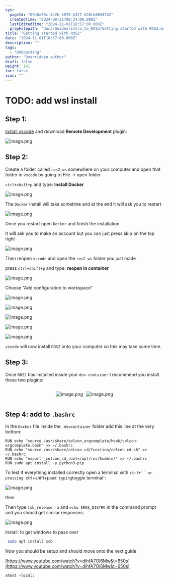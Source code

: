 ```yaml
---
sys:
  pageId: "89e0a78c-4e2b-4070-b327-d28cb0694742"
  createdTime: "2024-08-21T00:24:00.000Z"
  lastEditedTime: "2024-11-01T18:57:00.000Z"
  propFilepath: "docs/Guides/intro_to_ROS2/Getting started with ROS2.md"
title: "Getting started with ROS2"
date: "2024-11-01T18:57:00.000Z"
description: ""
tags:
  - "Onboarding"
author: "Overridden author"
draft: false
weight: 141
toc: false
icon: ""
---
```


# TODO: add wsl install

## Step 1:

[Install vscode](https://code.visualstudio.com/download) and download **Remote Development** plugin:

![image.png](https://prod-files-secure.s3.us-west-2.amazonaws.com/d518164a-d88e-44d1-a4ee-3adb3bd8bce0/efb52993-1881-4a40-b95e-6f020334f022/image.png?X-Amz-Algorithm=AWS4-HMAC-SHA256&X-Amz-Content-Sha256=UNSIGNED-PAYLOAD&X-Amz-Credential=ASIAZI2LB4665L7OUA63%2F20250419%2Fus-west-2%2Fs3%2Faws4_request&X-Amz-Date=20250419T190117Z&X-Amz-Expires=3600&X-Amz-Security-Token=IQoJb3JpZ2luX2VjEAkaCXVzLXdlc3QtMiJGMEQCIHdU0Pz3OhgAEi9LfFEMDak9Z2CqyvF1meKXYf8AE7XEAiAvWTDMnWmv59uz0qES3vimXprA5JWF1whBMKVw49zlBSqIBAiS%2F%2F%2F%2F%2F%2F%2F%2F%2F%2F8BEAAaDDYzNzQyMzE4MzgwNSIMWD7TRJdQCDdzDWnUKtwDDlA8chP4y7J6u3p4JtOHHWhlD4bY%2FmQaB5MF1TGOJSY0Aqay7qm8F21Fvot7HysntZaoTrvNykA%2Bjk5hMYiriyu7ZfIsSohG3IHDfTTFrd6%2BFIXFPZuEULNDMP4ha1GteuezlPhbjCfHeh2BxioMpj2uz270GWK7lYR9oyZlYeaiAmSYl7EJQYMaFIZl%2BmTjtBal6tJKpKvnxXrhj7JY6ONZPJk8TQdraPaSVsqMPoq9rh5XZjzTXsOYVPkpfWonH7wi1VmjIPabedIxtFJFcDlFEZZLxLwRVkR11m%2BOAcFVpF2%2Bz0KszCCPng4o9msmvMZQqo4Eqzvsl8bMJlVX7H5eVfiGl35ndZ1YjDBWNAIdKdbVhTZP1VsxhpoJa4SLDHnsQYKtRWGmW%2FLVi3lBj5GHzSO5dDkG0Euee2YXHM3A0YTE2Zdq6q3Ck7fMJhmtXQNLFO68fdfFJIUfpEWIPvbrkXM0pUYb6wRuqFs%2FY7cizLvvbeGDJ6XGHsPLCDvBUNyLOpWQLOOnfRs1sSom0SXO5tuWp5GEkbY%2B6zFxaWDVajXV6Zv8pgVTLxRoUOpjaAXDKtWINtXbXkQo74XMB1t0C5CROtJJPgVjXFhZ3P%2BKyWDHbp1CS3bpWggwt6CPwAY6pgFrJBWylT0sf1ASKs%2BUAkvvBQnepvLT9o9HSCuJZtmV6ZvDJGXGUBbb9K8%2F9aLx1B9c9XfHBp0xoYUOrREscNS4vFZH0WMzV3hqSeOUdX5LC9kGnyIsmznNRcXI8RlyAz4QWiCdSsooS5JCk99GSqblvw%2F9vy75hd2E2i2eMgPZwLBKhf7%2Fqb7ZEGE5rZH%2BMXwGumVwhusbfVVJDapz3njjvBn4POOQ&X-Amz-Signature=05f02944aa081c9625900044aa4c4cd5a97c7bad335bf2b12e927c1dee201f1c&X-Amz-SignedHeaders=host&x-id=GetObject)

## Step 2:

Create a folder called `ros2_ws` somewhere on your computer and open that folder in `vscode` by going to File → open folder 

`ctrl+shift+p` and type: **Install Docker**

![image.png](https://prod-files-secure.s3.us-west-2.amazonaws.com/d518164a-d88e-44d1-a4ee-3adb3bd8bce0/2269dc0e-1cd5-47ff-bceb-c04ad9b2eab0/image.png?X-Amz-Algorithm=AWS4-HMAC-SHA256&X-Amz-Content-Sha256=UNSIGNED-PAYLOAD&X-Amz-Credential=ASIAZI2LB4665L7OUA63%2F20250419%2Fus-west-2%2Fs3%2Faws4_request&X-Amz-Date=20250419T190117Z&X-Amz-Expires=3600&X-Amz-Security-Token=IQoJb3JpZ2luX2VjEAkaCXVzLXdlc3QtMiJGMEQCIHdU0Pz3OhgAEi9LfFEMDak9Z2CqyvF1meKXYf8AE7XEAiAvWTDMnWmv59uz0qES3vimXprA5JWF1whBMKVw49zlBSqIBAiS%2F%2F%2F%2F%2F%2F%2F%2F%2F%2F8BEAAaDDYzNzQyMzE4MzgwNSIMWD7TRJdQCDdzDWnUKtwDDlA8chP4y7J6u3p4JtOHHWhlD4bY%2FmQaB5MF1TGOJSY0Aqay7qm8F21Fvot7HysntZaoTrvNykA%2Bjk5hMYiriyu7ZfIsSohG3IHDfTTFrd6%2BFIXFPZuEULNDMP4ha1GteuezlPhbjCfHeh2BxioMpj2uz270GWK7lYR9oyZlYeaiAmSYl7EJQYMaFIZl%2BmTjtBal6tJKpKvnxXrhj7JY6ONZPJk8TQdraPaSVsqMPoq9rh5XZjzTXsOYVPkpfWonH7wi1VmjIPabedIxtFJFcDlFEZZLxLwRVkR11m%2BOAcFVpF2%2Bz0KszCCPng4o9msmvMZQqo4Eqzvsl8bMJlVX7H5eVfiGl35ndZ1YjDBWNAIdKdbVhTZP1VsxhpoJa4SLDHnsQYKtRWGmW%2FLVi3lBj5GHzSO5dDkG0Euee2YXHM3A0YTE2Zdq6q3Ck7fMJhmtXQNLFO68fdfFJIUfpEWIPvbrkXM0pUYb6wRuqFs%2FY7cizLvvbeGDJ6XGHsPLCDvBUNyLOpWQLOOnfRs1sSom0SXO5tuWp5GEkbY%2B6zFxaWDVajXV6Zv8pgVTLxRoUOpjaAXDKtWINtXbXkQo74XMB1t0C5CROtJJPgVjXFhZ3P%2BKyWDHbp1CS3bpWggwt6CPwAY6pgFrJBWylT0sf1ASKs%2BUAkvvBQnepvLT9o9HSCuJZtmV6ZvDJGXGUBbb9K8%2F9aLx1B9c9XfHBp0xoYUOrREscNS4vFZH0WMzV3hqSeOUdX5LC9kGnyIsmznNRcXI8RlyAz4QWiCdSsooS5JCk99GSqblvw%2F9vy75hd2E2i2eMgPZwLBKhf7%2Fqb7ZEGE5rZH%2BMXwGumVwhusbfVVJDapz3njjvBn4POOQ&X-Amz-Signature=e1a22f101e74c9ea7bafa6de115e8ecf7bbfe069d1a2112540b24d9b2aa6a796&X-Amz-SignedHeaders=host&x-id=GetObject)

The `Docker` install will take sometime and at the end it will ask you to restart

![image.png](https://prod-files-secure.s3.us-west-2.amazonaws.com/d518164a-d88e-44d1-a4ee-3adb3bd8bce0/ed233f78-be33-4b1f-b89c-9c346c0e961e/image.png?X-Amz-Algorithm=AWS4-HMAC-SHA256&X-Amz-Content-Sha256=UNSIGNED-PAYLOAD&X-Amz-Credential=ASIAZI2LB4665L7OUA63%2F20250419%2Fus-west-2%2Fs3%2Faws4_request&X-Amz-Date=20250419T190117Z&X-Amz-Expires=3600&X-Amz-Security-Token=IQoJb3JpZ2luX2VjEAkaCXVzLXdlc3QtMiJGMEQCIHdU0Pz3OhgAEi9LfFEMDak9Z2CqyvF1meKXYf8AE7XEAiAvWTDMnWmv59uz0qES3vimXprA5JWF1whBMKVw49zlBSqIBAiS%2F%2F%2F%2F%2F%2F%2F%2F%2F%2F8BEAAaDDYzNzQyMzE4MzgwNSIMWD7TRJdQCDdzDWnUKtwDDlA8chP4y7J6u3p4JtOHHWhlD4bY%2FmQaB5MF1TGOJSY0Aqay7qm8F21Fvot7HysntZaoTrvNykA%2Bjk5hMYiriyu7ZfIsSohG3IHDfTTFrd6%2BFIXFPZuEULNDMP4ha1GteuezlPhbjCfHeh2BxioMpj2uz270GWK7lYR9oyZlYeaiAmSYl7EJQYMaFIZl%2BmTjtBal6tJKpKvnxXrhj7JY6ONZPJk8TQdraPaSVsqMPoq9rh5XZjzTXsOYVPkpfWonH7wi1VmjIPabedIxtFJFcDlFEZZLxLwRVkR11m%2BOAcFVpF2%2Bz0KszCCPng4o9msmvMZQqo4Eqzvsl8bMJlVX7H5eVfiGl35ndZ1YjDBWNAIdKdbVhTZP1VsxhpoJa4SLDHnsQYKtRWGmW%2FLVi3lBj5GHzSO5dDkG0Euee2YXHM3A0YTE2Zdq6q3Ck7fMJhmtXQNLFO68fdfFJIUfpEWIPvbrkXM0pUYb6wRuqFs%2FY7cizLvvbeGDJ6XGHsPLCDvBUNyLOpWQLOOnfRs1sSom0SXO5tuWp5GEkbY%2B6zFxaWDVajXV6Zv8pgVTLxRoUOpjaAXDKtWINtXbXkQo74XMB1t0C5CROtJJPgVjXFhZ3P%2BKyWDHbp1CS3bpWggwt6CPwAY6pgFrJBWylT0sf1ASKs%2BUAkvvBQnepvLT9o9HSCuJZtmV6ZvDJGXGUBbb9K8%2F9aLx1B9c9XfHBp0xoYUOrREscNS4vFZH0WMzV3hqSeOUdX5LC9kGnyIsmznNRcXI8RlyAz4QWiCdSsooS5JCk99GSqblvw%2F9vy75hd2E2i2eMgPZwLBKhf7%2Fqb7ZEGE5rZH%2BMXwGumVwhusbfVVJDapz3njjvBn4POOQ&X-Amz-Signature=60b569a0d34b8cdc0792937e1ff68861045dc30a68536d5e12699cf93d8271ae&X-Amz-SignedHeaders=host&x-id=GetObject)

Once you restart open `Docker` and finish the installation

It will ask you to make an account but you can just press skip on the top right

![image.png](https://prod-files-secure.s3.us-west-2.amazonaws.com/d518164a-d88e-44d1-a4ee-3adb3bd8bce0/21010ad9-1659-4fd9-9f59-9932a09b2a3d/image.png?X-Amz-Algorithm=AWS4-HMAC-SHA256&X-Amz-Content-Sha256=UNSIGNED-PAYLOAD&X-Amz-Credential=ASIAZI2LB4665L7OUA63%2F20250419%2Fus-west-2%2Fs3%2Faws4_request&X-Amz-Date=20250419T190117Z&X-Amz-Expires=3600&X-Amz-Security-Token=IQoJb3JpZ2luX2VjEAkaCXVzLXdlc3QtMiJGMEQCIHdU0Pz3OhgAEi9LfFEMDak9Z2CqyvF1meKXYf8AE7XEAiAvWTDMnWmv59uz0qES3vimXprA5JWF1whBMKVw49zlBSqIBAiS%2F%2F%2F%2F%2F%2F%2F%2F%2F%2F8BEAAaDDYzNzQyMzE4MzgwNSIMWD7TRJdQCDdzDWnUKtwDDlA8chP4y7J6u3p4JtOHHWhlD4bY%2FmQaB5MF1TGOJSY0Aqay7qm8F21Fvot7HysntZaoTrvNykA%2Bjk5hMYiriyu7ZfIsSohG3IHDfTTFrd6%2BFIXFPZuEULNDMP4ha1GteuezlPhbjCfHeh2BxioMpj2uz270GWK7lYR9oyZlYeaiAmSYl7EJQYMaFIZl%2BmTjtBal6tJKpKvnxXrhj7JY6ONZPJk8TQdraPaSVsqMPoq9rh5XZjzTXsOYVPkpfWonH7wi1VmjIPabedIxtFJFcDlFEZZLxLwRVkR11m%2BOAcFVpF2%2Bz0KszCCPng4o9msmvMZQqo4Eqzvsl8bMJlVX7H5eVfiGl35ndZ1YjDBWNAIdKdbVhTZP1VsxhpoJa4SLDHnsQYKtRWGmW%2FLVi3lBj5GHzSO5dDkG0Euee2YXHM3A0YTE2Zdq6q3Ck7fMJhmtXQNLFO68fdfFJIUfpEWIPvbrkXM0pUYb6wRuqFs%2FY7cizLvvbeGDJ6XGHsPLCDvBUNyLOpWQLOOnfRs1sSom0SXO5tuWp5GEkbY%2B6zFxaWDVajXV6Zv8pgVTLxRoUOpjaAXDKtWINtXbXkQo74XMB1t0C5CROtJJPgVjXFhZ3P%2BKyWDHbp1CS3bpWggwt6CPwAY6pgFrJBWylT0sf1ASKs%2BUAkvvBQnepvLT9o9HSCuJZtmV6ZvDJGXGUBbb9K8%2F9aLx1B9c9XfHBp0xoYUOrREscNS4vFZH0WMzV3hqSeOUdX5LC9kGnyIsmznNRcXI8RlyAz4QWiCdSsooS5JCk99GSqblvw%2F9vy75hd2E2i2eMgPZwLBKhf7%2Fqb7ZEGE5rZH%2BMXwGumVwhusbfVVJDapz3njjvBn4POOQ&X-Amz-Signature=a3d0a2c35420c9413aa8e4c864edec3beef714bb6226d441566d03c59806feb7&X-Amz-SignedHeaders=host&x-id=GetObject)

Then reopen `vscode` and open the `ros2_ws` folder you just made

press `ctrl+shift+p` and type: **reopen in container**

![image.png](https://prod-files-secure.s3.us-west-2.amazonaws.com/d518164a-d88e-44d1-a4ee-3adb3bd8bce0/4e93b8c2-41ad-488c-8095-c74205196118/image.png?X-Amz-Algorithm=AWS4-HMAC-SHA256&X-Amz-Content-Sha256=UNSIGNED-PAYLOAD&X-Amz-Credential=ASIAZI2LB4665L7OUA63%2F20250419%2Fus-west-2%2Fs3%2Faws4_request&X-Amz-Date=20250419T190117Z&X-Amz-Expires=3600&X-Amz-Security-Token=IQoJb3JpZ2luX2VjEAkaCXVzLXdlc3QtMiJGMEQCIHdU0Pz3OhgAEi9LfFEMDak9Z2CqyvF1meKXYf8AE7XEAiAvWTDMnWmv59uz0qES3vimXprA5JWF1whBMKVw49zlBSqIBAiS%2F%2F%2F%2F%2F%2F%2F%2F%2F%2F8BEAAaDDYzNzQyMzE4MzgwNSIMWD7TRJdQCDdzDWnUKtwDDlA8chP4y7J6u3p4JtOHHWhlD4bY%2FmQaB5MF1TGOJSY0Aqay7qm8F21Fvot7HysntZaoTrvNykA%2Bjk5hMYiriyu7ZfIsSohG3IHDfTTFrd6%2BFIXFPZuEULNDMP4ha1GteuezlPhbjCfHeh2BxioMpj2uz270GWK7lYR9oyZlYeaiAmSYl7EJQYMaFIZl%2BmTjtBal6tJKpKvnxXrhj7JY6ONZPJk8TQdraPaSVsqMPoq9rh5XZjzTXsOYVPkpfWonH7wi1VmjIPabedIxtFJFcDlFEZZLxLwRVkR11m%2BOAcFVpF2%2Bz0KszCCPng4o9msmvMZQqo4Eqzvsl8bMJlVX7H5eVfiGl35ndZ1YjDBWNAIdKdbVhTZP1VsxhpoJa4SLDHnsQYKtRWGmW%2FLVi3lBj5GHzSO5dDkG0Euee2YXHM3A0YTE2Zdq6q3Ck7fMJhmtXQNLFO68fdfFJIUfpEWIPvbrkXM0pUYb6wRuqFs%2FY7cizLvvbeGDJ6XGHsPLCDvBUNyLOpWQLOOnfRs1sSom0SXO5tuWp5GEkbY%2B6zFxaWDVajXV6Zv8pgVTLxRoUOpjaAXDKtWINtXbXkQo74XMB1t0C5CROtJJPgVjXFhZ3P%2BKyWDHbp1CS3bpWggwt6CPwAY6pgFrJBWylT0sf1ASKs%2BUAkvvBQnepvLT9o9HSCuJZtmV6ZvDJGXGUBbb9K8%2F9aLx1B9c9XfHBp0xoYUOrREscNS4vFZH0WMzV3hqSeOUdX5LC9kGnyIsmznNRcXI8RlyAz4QWiCdSsooS5JCk99GSqblvw%2F9vy75hd2E2i2eMgPZwLBKhf7%2Fqb7ZEGE5rZH%2BMXwGumVwhusbfVVJDapz3njjvBn4POOQ&X-Amz-Signature=3f41659719481a2366225e96bcfb799e3aa675a02fefb1208fb30b53c4ece27d&X-Amz-SignedHeaders=host&x-id=GetObject)

Choose “Add configuration to workspace”

![image.png](https://prod-files-secure.s3.us-west-2.amazonaws.com/d518164a-d88e-44d1-a4ee-3adb3bd8bce0/9560b282-5060-4989-ba37-97e7b2c22476/image.png?X-Amz-Algorithm=AWS4-HMAC-SHA256&X-Amz-Content-Sha256=UNSIGNED-PAYLOAD&X-Amz-Credential=ASIAZI2LB4665L7OUA63%2F20250419%2Fus-west-2%2Fs3%2Faws4_request&X-Amz-Date=20250419T190117Z&X-Amz-Expires=3600&X-Amz-Security-Token=IQoJb3JpZ2luX2VjEAkaCXVzLXdlc3QtMiJGMEQCIHdU0Pz3OhgAEi9LfFEMDak9Z2CqyvF1meKXYf8AE7XEAiAvWTDMnWmv59uz0qES3vimXprA5JWF1whBMKVw49zlBSqIBAiS%2F%2F%2F%2F%2F%2F%2F%2F%2F%2F8BEAAaDDYzNzQyMzE4MzgwNSIMWD7TRJdQCDdzDWnUKtwDDlA8chP4y7J6u3p4JtOHHWhlD4bY%2FmQaB5MF1TGOJSY0Aqay7qm8F21Fvot7HysntZaoTrvNykA%2Bjk5hMYiriyu7ZfIsSohG3IHDfTTFrd6%2BFIXFPZuEULNDMP4ha1GteuezlPhbjCfHeh2BxioMpj2uz270GWK7lYR9oyZlYeaiAmSYl7EJQYMaFIZl%2BmTjtBal6tJKpKvnxXrhj7JY6ONZPJk8TQdraPaSVsqMPoq9rh5XZjzTXsOYVPkpfWonH7wi1VmjIPabedIxtFJFcDlFEZZLxLwRVkR11m%2BOAcFVpF2%2Bz0KszCCPng4o9msmvMZQqo4Eqzvsl8bMJlVX7H5eVfiGl35ndZ1YjDBWNAIdKdbVhTZP1VsxhpoJa4SLDHnsQYKtRWGmW%2FLVi3lBj5GHzSO5dDkG0Euee2YXHM3A0YTE2Zdq6q3Ck7fMJhmtXQNLFO68fdfFJIUfpEWIPvbrkXM0pUYb6wRuqFs%2FY7cizLvvbeGDJ6XGHsPLCDvBUNyLOpWQLOOnfRs1sSom0SXO5tuWp5GEkbY%2B6zFxaWDVajXV6Zv8pgVTLxRoUOpjaAXDKtWINtXbXkQo74XMB1t0C5CROtJJPgVjXFhZ3P%2BKyWDHbp1CS3bpWggwt6CPwAY6pgFrJBWylT0sf1ASKs%2BUAkvvBQnepvLT9o9HSCuJZtmV6ZvDJGXGUBbb9K8%2F9aLx1B9c9XfHBp0xoYUOrREscNS4vFZH0WMzV3hqSeOUdX5LC9kGnyIsmznNRcXI8RlyAz4QWiCdSsooS5JCk99GSqblvw%2F9vy75hd2E2i2eMgPZwLBKhf7%2Fqb7ZEGE5rZH%2BMXwGumVwhusbfVVJDapz3njjvBn4POOQ&X-Amz-Signature=90f088adf182dd0299a896e3452e787f4bdbb6cc848db4a36b0d5d03402f0a14&X-Amz-SignedHeaders=host&x-id=GetObject)

![image.png](https://prod-files-secure.s3.us-west-2.amazonaws.com/d518164a-d88e-44d1-a4ee-3adb3bd8bce0/2ee63f81-886b-48e8-a553-dc6e5eac99e4/image.png?X-Amz-Algorithm=AWS4-HMAC-SHA256&X-Amz-Content-Sha256=UNSIGNED-PAYLOAD&X-Amz-Credential=ASIAZI2LB4665L7OUA63%2F20250419%2Fus-west-2%2Fs3%2Faws4_request&X-Amz-Date=20250419T190117Z&X-Amz-Expires=3600&X-Amz-Security-Token=IQoJb3JpZ2luX2VjEAkaCXVzLXdlc3QtMiJGMEQCIHdU0Pz3OhgAEi9LfFEMDak9Z2CqyvF1meKXYf8AE7XEAiAvWTDMnWmv59uz0qES3vimXprA5JWF1whBMKVw49zlBSqIBAiS%2F%2F%2F%2F%2F%2F%2F%2F%2F%2F8BEAAaDDYzNzQyMzE4MzgwNSIMWD7TRJdQCDdzDWnUKtwDDlA8chP4y7J6u3p4JtOHHWhlD4bY%2FmQaB5MF1TGOJSY0Aqay7qm8F21Fvot7HysntZaoTrvNykA%2Bjk5hMYiriyu7ZfIsSohG3IHDfTTFrd6%2BFIXFPZuEULNDMP4ha1GteuezlPhbjCfHeh2BxioMpj2uz270GWK7lYR9oyZlYeaiAmSYl7EJQYMaFIZl%2BmTjtBal6tJKpKvnxXrhj7JY6ONZPJk8TQdraPaSVsqMPoq9rh5XZjzTXsOYVPkpfWonH7wi1VmjIPabedIxtFJFcDlFEZZLxLwRVkR11m%2BOAcFVpF2%2Bz0KszCCPng4o9msmvMZQqo4Eqzvsl8bMJlVX7H5eVfiGl35ndZ1YjDBWNAIdKdbVhTZP1VsxhpoJa4SLDHnsQYKtRWGmW%2FLVi3lBj5GHzSO5dDkG0Euee2YXHM3A0YTE2Zdq6q3Ck7fMJhmtXQNLFO68fdfFJIUfpEWIPvbrkXM0pUYb6wRuqFs%2FY7cizLvvbeGDJ6XGHsPLCDvBUNyLOpWQLOOnfRs1sSom0SXO5tuWp5GEkbY%2B6zFxaWDVajXV6Zv8pgVTLxRoUOpjaAXDKtWINtXbXkQo74XMB1t0C5CROtJJPgVjXFhZ3P%2BKyWDHbp1CS3bpWggwt6CPwAY6pgFrJBWylT0sf1ASKs%2BUAkvvBQnepvLT9o9HSCuJZtmV6ZvDJGXGUBbb9K8%2F9aLx1B9c9XfHBp0xoYUOrREscNS4vFZH0WMzV3hqSeOUdX5LC9kGnyIsmznNRcXI8RlyAz4QWiCdSsooS5JCk99GSqblvw%2F9vy75hd2E2i2eMgPZwLBKhf7%2Fqb7ZEGE5rZH%2BMXwGumVwhusbfVVJDapz3njjvBn4POOQ&X-Amz-Signature=0bd39d2ddb513b31ffd354568f46578d86cb25a42a2ec386c943464f3c75b00b&X-Amz-SignedHeaders=host&x-id=GetObject)

![image.png](https://prod-files-secure.s3.us-west-2.amazonaws.com/d518164a-d88e-44d1-a4ee-3adb3bd8bce0/ae1580b2-b048-407e-aed9-b584224a7a04/image.png?X-Amz-Algorithm=AWS4-HMAC-SHA256&X-Amz-Content-Sha256=UNSIGNED-PAYLOAD&X-Amz-Credential=ASIAZI2LB4665L7OUA63%2F20250419%2Fus-west-2%2Fs3%2Faws4_request&X-Amz-Date=20250419T190117Z&X-Amz-Expires=3600&X-Amz-Security-Token=IQoJb3JpZ2luX2VjEAkaCXVzLXdlc3QtMiJGMEQCIHdU0Pz3OhgAEi9LfFEMDak9Z2CqyvF1meKXYf8AE7XEAiAvWTDMnWmv59uz0qES3vimXprA5JWF1whBMKVw49zlBSqIBAiS%2F%2F%2F%2F%2F%2F%2F%2F%2F%2F8BEAAaDDYzNzQyMzE4MzgwNSIMWD7TRJdQCDdzDWnUKtwDDlA8chP4y7J6u3p4JtOHHWhlD4bY%2FmQaB5MF1TGOJSY0Aqay7qm8F21Fvot7HysntZaoTrvNykA%2Bjk5hMYiriyu7ZfIsSohG3IHDfTTFrd6%2BFIXFPZuEULNDMP4ha1GteuezlPhbjCfHeh2BxioMpj2uz270GWK7lYR9oyZlYeaiAmSYl7EJQYMaFIZl%2BmTjtBal6tJKpKvnxXrhj7JY6ONZPJk8TQdraPaSVsqMPoq9rh5XZjzTXsOYVPkpfWonH7wi1VmjIPabedIxtFJFcDlFEZZLxLwRVkR11m%2BOAcFVpF2%2Bz0KszCCPng4o9msmvMZQqo4Eqzvsl8bMJlVX7H5eVfiGl35ndZ1YjDBWNAIdKdbVhTZP1VsxhpoJa4SLDHnsQYKtRWGmW%2FLVi3lBj5GHzSO5dDkG0Euee2YXHM3A0YTE2Zdq6q3Ck7fMJhmtXQNLFO68fdfFJIUfpEWIPvbrkXM0pUYb6wRuqFs%2FY7cizLvvbeGDJ6XGHsPLCDvBUNyLOpWQLOOnfRs1sSom0SXO5tuWp5GEkbY%2B6zFxaWDVajXV6Zv8pgVTLxRoUOpjaAXDKtWINtXbXkQo74XMB1t0C5CROtJJPgVjXFhZ3P%2BKyWDHbp1CS3bpWggwt6CPwAY6pgFrJBWylT0sf1ASKs%2BUAkvvBQnepvLT9o9HSCuJZtmV6ZvDJGXGUBbb9K8%2F9aLx1B9c9XfHBp0xoYUOrREscNS4vFZH0WMzV3hqSeOUdX5LC9kGnyIsmznNRcXI8RlyAz4QWiCdSsooS5JCk99GSqblvw%2F9vy75hd2E2i2eMgPZwLBKhf7%2Fqb7ZEGE5rZH%2BMXwGumVwhusbfVVJDapz3njjvBn4POOQ&X-Amz-Signature=750c737f45428453d4e5d2b3551197af72431d53f695a9e22992b847c55a0839&X-Amz-SignedHeaders=host&x-id=GetObject)

![image.png](https://prod-files-secure.s3.us-west-2.amazonaws.com/d518164a-d88e-44d1-a4ee-3adb3bd8bce0/53255b28-f75e-430f-b9e3-c0ac8577e42b/image.png?X-Amz-Algorithm=AWS4-HMAC-SHA256&X-Amz-Content-Sha256=UNSIGNED-PAYLOAD&X-Amz-Credential=ASIAZI2LB4665L7OUA63%2F20250419%2Fus-west-2%2Fs3%2Faws4_request&X-Amz-Date=20250419T190117Z&X-Amz-Expires=3600&X-Amz-Security-Token=IQoJb3JpZ2luX2VjEAkaCXVzLXdlc3QtMiJGMEQCIHdU0Pz3OhgAEi9LfFEMDak9Z2CqyvF1meKXYf8AE7XEAiAvWTDMnWmv59uz0qES3vimXprA5JWF1whBMKVw49zlBSqIBAiS%2F%2F%2F%2F%2F%2F%2F%2F%2F%2F8BEAAaDDYzNzQyMzE4MzgwNSIMWD7TRJdQCDdzDWnUKtwDDlA8chP4y7J6u3p4JtOHHWhlD4bY%2FmQaB5MF1TGOJSY0Aqay7qm8F21Fvot7HysntZaoTrvNykA%2Bjk5hMYiriyu7ZfIsSohG3IHDfTTFrd6%2BFIXFPZuEULNDMP4ha1GteuezlPhbjCfHeh2BxioMpj2uz270GWK7lYR9oyZlYeaiAmSYl7EJQYMaFIZl%2BmTjtBal6tJKpKvnxXrhj7JY6ONZPJk8TQdraPaSVsqMPoq9rh5XZjzTXsOYVPkpfWonH7wi1VmjIPabedIxtFJFcDlFEZZLxLwRVkR11m%2BOAcFVpF2%2Bz0KszCCPng4o9msmvMZQqo4Eqzvsl8bMJlVX7H5eVfiGl35ndZ1YjDBWNAIdKdbVhTZP1VsxhpoJa4SLDHnsQYKtRWGmW%2FLVi3lBj5GHzSO5dDkG0Euee2YXHM3A0YTE2Zdq6q3Ck7fMJhmtXQNLFO68fdfFJIUfpEWIPvbrkXM0pUYb6wRuqFs%2FY7cizLvvbeGDJ6XGHsPLCDvBUNyLOpWQLOOnfRs1sSom0SXO5tuWp5GEkbY%2B6zFxaWDVajXV6Zv8pgVTLxRoUOpjaAXDKtWINtXbXkQo74XMB1t0C5CROtJJPgVjXFhZ3P%2BKyWDHbp1CS3bpWggwt6CPwAY6pgFrJBWylT0sf1ASKs%2BUAkvvBQnepvLT9o9HSCuJZtmV6ZvDJGXGUBbb9K8%2F9aLx1B9c9XfHBp0xoYUOrREscNS4vFZH0WMzV3hqSeOUdX5LC9kGnyIsmznNRcXI8RlyAz4QWiCdSsooS5JCk99GSqblvw%2F9vy75hd2E2i2eMgPZwLBKhf7%2Fqb7ZEGE5rZH%2BMXwGumVwhusbfVVJDapz3njjvBn4POOQ&X-Amz-Signature=3e3f409018149fe965c790e57339c3ee07dd20321153a0760a062d73accbe0de&X-Amz-SignedHeaders=host&x-id=GetObject)

![image.png](https://prod-files-secure.s3.us-west-2.amazonaws.com/d518164a-d88e-44d1-a4ee-3adb3bd8bce0/7c562767-5af9-4ffb-97d1-327bcdf4ee00/image.png?X-Amz-Algorithm=AWS4-HMAC-SHA256&X-Amz-Content-Sha256=UNSIGNED-PAYLOAD&X-Amz-Credential=ASIAZI2LB4665L7OUA63%2F20250419%2Fus-west-2%2Fs3%2Faws4_request&X-Amz-Date=20250419T190117Z&X-Amz-Expires=3600&X-Amz-Security-Token=IQoJb3JpZ2luX2VjEAkaCXVzLXdlc3QtMiJGMEQCIHdU0Pz3OhgAEi9LfFEMDak9Z2CqyvF1meKXYf8AE7XEAiAvWTDMnWmv59uz0qES3vimXprA5JWF1whBMKVw49zlBSqIBAiS%2F%2F%2F%2F%2F%2F%2F%2F%2F%2F8BEAAaDDYzNzQyMzE4MzgwNSIMWD7TRJdQCDdzDWnUKtwDDlA8chP4y7J6u3p4JtOHHWhlD4bY%2FmQaB5MF1TGOJSY0Aqay7qm8F21Fvot7HysntZaoTrvNykA%2Bjk5hMYiriyu7ZfIsSohG3IHDfTTFrd6%2BFIXFPZuEULNDMP4ha1GteuezlPhbjCfHeh2BxioMpj2uz270GWK7lYR9oyZlYeaiAmSYl7EJQYMaFIZl%2BmTjtBal6tJKpKvnxXrhj7JY6ONZPJk8TQdraPaSVsqMPoq9rh5XZjzTXsOYVPkpfWonH7wi1VmjIPabedIxtFJFcDlFEZZLxLwRVkR11m%2BOAcFVpF2%2Bz0KszCCPng4o9msmvMZQqo4Eqzvsl8bMJlVX7H5eVfiGl35ndZ1YjDBWNAIdKdbVhTZP1VsxhpoJa4SLDHnsQYKtRWGmW%2FLVi3lBj5GHzSO5dDkG0Euee2YXHM3A0YTE2Zdq6q3Ck7fMJhmtXQNLFO68fdfFJIUfpEWIPvbrkXM0pUYb6wRuqFs%2FY7cizLvvbeGDJ6XGHsPLCDvBUNyLOpWQLOOnfRs1sSom0SXO5tuWp5GEkbY%2B6zFxaWDVajXV6Zv8pgVTLxRoUOpjaAXDKtWINtXbXkQo74XMB1t0C5CROtJJPgVjXFhZ3P%2BKyWDHbp1CS3bpWggwt6CPwAY6pgFrJBWylT0sf1ASKs%2BUAkvvBQnepvLT9o9HSCuJZtmV6ZvDJGXGUBbb9K8%2F9aLx1B9c9XfHBp0xoYUOrREscNS4vFZH0WMzV3hqSeOUdX5LC9kGnyIsmznNRcXI8RlyAz4QWiCdSsooS5JCk99GSqblvw%2F9vy75hd2E2i2eMgPZwLBKhf7%2Fqb7ZEGE5rZH%2BMXwGumVwhusbfVVJDapz3njjvBn4POOQ&X-Amz-Signature=00f94c11488d5b601f87a8963328aa9c83dd47c13e0a8194d7d365c649ec2910&X-Amz-SignedHeaders=host&x-id=GetObject)

`vscode` will now install `ROS2` onto your computer so this may take some time.

## Step 3:

Once `ROS2` has installed inside your `dev-container` I recommend you install these two plugins:

<div style="display: flex;flex-direction: row; column-gap:10px; max-width: 630px;justify-content: center;">
<div>

![image.png](https://prod-files-secure.s3.us-west-2.amazonaws.com/d518164a-d88e-44d1-a4ee-3adb3bd8bce0/3fc3d550-5a54-4ba1-ba6b-faa01cdb7369/image.png?X-Amz-Algorithm=AWS4-HMAC-SHA256&X-Amz-Content-Sha256=UNSIGNED-PAYLOAD&X-Amz-Credential=ASIAZI2LB4662N6XYDRP%2F20250419%2Fus-west-2%2Fs3%2Faws4_request&X-Amz-Date=20250419T190119Z&X-Amz-Expires=3600&X-Amz-Security-Token=IQoJb3JpZ2luX2VjEAkaCXVzLXdlc3QtMiJGMEQCIAtDocgSP68MFDeZZoYH%2F2QxTmj%2B5j8lLpdlv7xTMGa8AiBi2GKR3Q0XtdO7ZA5Kc8Q5%2B3gWqnM9ByS6778XMm%2FyniqIBAiS%2F%2F%2F%2F%2F%2F%2F%2F%2F%2F8BEAAaDDYzNzQyMzE4MzgwNSIMpsaP%2Fe9iLLN4UjDSKtwDhRMvTabAAJB314mWz4b%2BxbvNq0a4kbdvM3sgYq6u3XUaEC91MdGtMkcAI%2FFSm%2FH33YOJF7AcBvYnySFyVgvBcdq0IWajEHp75z9ckSpZVIsYjpcSoAdjNBh8SbEHcPNjY%2F0ZVyXtDrzoWwNtyMTMD8R0xj%2BLsU3GtWeOB4068caAc119%2Byoza5pGEmRfYji4K0FLQzb8yaoQebgKYDo0NTzq1qrPASjX3XSRCnjYhWWxztg0I%2BmWlOHUdvHiPez3B0EIWGwH9efT5sOIdJ4vY383YqxG%2FARHLRu0jvR%2BzwEUGbpZUBxWIQTMiQOyevO5j2nKreroJoOBcPyi%2FMQj8IJkiB2Enbma881zV9OPd1f8nfXGk1JieQqOswO5g3AJiIWkfuHEDnkfUSkbyLljIPagX1r59i85%2Bcq2nX2oIGv8RBdBu%2F8CEuI4jvBmRmPvMK7YwtRidFfPHn1FwONtezEji7PzY%2Bkt4OMxcJ5yIMhVKdSXT53ffWkjf9UEZ7hyDKC5wYYCctbYImUBby0y9l49G1RteOPe2XYQbV4HGNppYHHEbRAKksmCXD2IS1lfU6AWtgxbj6%2BjkqFlh5kRTWxKNnjIPdGi2DzL5AYMeUJVhNdfXMZeFK7z2gow%2Fa2PwAY6pgG4rPteRbAa654nMJb%2BhHqcmrutd38Au2CFwUtLrYTZnBxYhU5z8ylg3rFNM7mRC61IEli3pK%2FpcXStBzF77hk7ywQifuSaoy0XSchRKwSF6q1dGSqIxNU5Yz5y0jjhvGRKBFtwnwdZQE5keU05lvz7FlJ3JSSys3klmJZ%2BwzndvKVuHX8IqKH3k87BVF9%2B%2FUZYsrw3IzlP83rAhiu76icqR6dalAL%2B&X-Amz-Signature=85230ae0a9dcfd505fb8f705502edd8b3824df53ff4b824f1a4d67e7d1d5e105&X-Amz-SignedHeaders=host&x-id=GetObject)

</div>
<div>

![image.png](https://prod-files-secure.s3.us-west-2.amazonaws.com/d518164a-d88e-44d1-a4ee-3adb3bd8bce0/d994cc66-13c2-4093-a5a3-f84cf4601a82/image.png?X-Amz-Algorithm=AWS4-HMAC-SHA256&X-Amz-Content-Sha256=UNSIGNED-PAYLOAD&X-Amz-Credential=ASIAZI2LB4666KLI3CDT%2F20250419%2Fus-west-2%2Fs3%2Faws4_request&X-Amz-Date=20250419T190119Z&X-Amz-Expires=3600&X-Amz-Security-Token=IQoJb3JpZ2luX2VjEAkaCXVzLXdlc3QtMiJHMEUCIFPjIq8hodsvUGL%2BZOm%2F4zX2X13UEeOnXPWONlMyKNB0AiEAuC8WPX7HNy9lfTQgdZAnxGsDQAK5LpZbPeeQT1TzHWcqiAQIkv%2F%2F%2F%2F%2F%2F%2F%2F%2F%2FARAAGgw2Mzc0MjMxODM4MDUiDCWmxVTrP740izT5nircA4iO1Tdn0Hc3KBFhmXBXjpvhcIooj0yMpsiF9dleX0ONkimivqO%2B7IWxmdcfTN4rBJip1gFDi8cdhBg9%2F3TBOaj8BOuLON0j1lsd5MF9BH3WypOrVqYiFqcKn3oDyN0EWXtxeTPX%2Bhi4KzQP5FzJO8NnBQ3lpGiHYV955YejZHkgwAf1v%2Ffc%2Fb0dZ%2FwP8%2FOf2PR6r8OW%2Fokbjy471BSzAKowRxVhGorNLJ%2FAPaiZoYI47d%2BqVzeC2TVmfpblujcInCo4Dig6qHgRZNWwogjhoyhgAfm12zTCcrn4JOWh9l%2FX3TjNK8jA4hWff%2BpSzF%2BRfzmeO%2F9R3idaZu%2Fa90oe3utxkUf9dPKhobjtjISaIGX7wuNfi9rFopMnlz%2FsuMughvQoMKu09lgb3zLqBPIp1KWpaUb7j%2BkWbmPA%2BPPZqJoH93nlPJLhUpLSf%2BS74LdJFbXyADeWTcMynJi9a60mux6Q45RTt%2Fmhd9x4hQSxqB5RO5HBHFvHB7qOHd0%2FAYofbCuPzQa0N20ezrZkeccV1eGqFhlF70vWIfaHt8CTtQQWQPQJ6bH1n2JTcCWniNRpm0%2FchlHB88dr6hrr%2BHXp4D%2BXPKzUE5Z4JkIIANMSUuM1B%2BWlNp8ojRnOgsMoMIagj8AGOqUBsuGsAIR7CeJYfiFIVk3%2BN9sGkGdV7Vq6tFGFg9hoBUhNQkjWpUx7DRFyAis%2BZ8uZ0Dhl0fbzRYarK5Vo%2Fx98nST%2BI5hmiqNHQpqGwv5%2Bz4phhedmAQncKb37RoTzr1A71dV%2B4kXnpMgYGnnPw7815Cm9eEiLwptufuzPWmlXKsQkXfIOCEZRwYPOvu8NjTXo5Ejj3IKzP1j6W0wVum2WVoDqsgpW&X-Amz-Signature=f773744d564316af00b2dbb612a4859785bb2f9c008c6c27a3a24549256799fe&X-Amz-SignedHeaders=host&x-id=GetObject)

</div>
</div>

## Step 4: add to `.bashrc`

In the `Docker` file inside the `.devcontainer` folder add this line at the very bottom: 

```docker
RUN echo "source /usr/share/colcon_argcomplete/hook/colcon-argcomplete.bash" >> ~/.bashrc
RUN echo "source /usr/share/colcon_cd/function/colcon_cd.sh" >> ~/.bashrc
RUN echo "export _colcon_cd_root=/opt/ros/humble/" >> ~/.bashrc
RUN sudo apt install -y python3-pip 
```

To test if everything installed correctly open a terminal with `ctrl+`` or pressing `ctrl+shift+p` and typing `toggle terminal`:

![image.png](https://prod-files-secure.s3.us-west-2.amazonaws.com/d518164a-d88e-44d1-a4ee-3adb3bd8bce0/6a4943d8-b04e-4c02-9a58-775f3384d1a5/image.png?X-Amz-Algorithm=AWS4-HMAC-SHA256&X-Amz-Content-Sha256=UNSIGNED-PAYLOAD&X-Amz-Credential=ASIAZI2LB4665L7OUA63%2F20250419%2Fus-west-2%2Fs3%2Faws4_request&X-Amz-Date=20250419T190117Z&X-Amz-Expires=3600&X-Amz-Security-Token=IQoJb3JpZ2luX2VjEAkaCXVzLXdlc3QtMiJGMEQCIHdU0Pz3OhgAEi9LfFEMDak9Z2CqyvF1meKXYf8AE7XEAiAvWTDMnWmv59uz0qES3vimXprA5JWF1whBMKVw49zlBSqIBAiS%2F%2F%2F%2F%2F%2F%2F%2F%2F%2F8BEAAaDDYzNzQyMzE4MzgwNSIMWD7TRJdQCDdzDWnUKtwDDlA8chP4y7J6u3p4JtOHHWhlD4bY%2FmQaB5MF1TGOJSY0Aqay7qm8F21Fvot7HysntZaoTrvNykA%2Bjk5hMYiriyu7ZfIsSohG3IHDfTTFrd6%2BFIXFPZuEULNDMP4ha1GteuezlPhbjCfHeh2BxioMpj2uz270GWK7lYR9oyZlYeaiAmSYl7EJQYMaFIZl%2BmTjtBal6tJKpKvnxXrhj7JY6ONZPJk8TQdraPaSVsqMPoq9rh5XZjzTXsOYVPkpfWonH7wi1VmjIPabedIxtFJFcDlFEZZLxLwRVkR11m%2BOAcFVpF2%2Bz0KszCCPng4o9msmvMZQqo4Eqzvsl8bMJlVX7H5eVfiGl35ndZ1YjDBWNAIdKdbVhTZP1VsxhpoJa4SLDHnsQYKtRWGmW%2FLVi3lBj5GHzSO5dDkG0Euee2YXHM3A0YTE2Zdq6q3Ck7fMJhmtXQNLFO68fdfFJIUfpEWIPvbrkXM0pUYb6wRuqFs%2FY7cizLvvbeGDJ6XGHsPLCDvBUNyLOpWQLOOnfRs1sSom0SXO5tuWp5GEkbY%2B6zFxaWDVajXV6Zv8pgVTLxRoUOpjaAXDKtWINtXbXkQo74XMB1t0C5CROtJJPgVjXFhZ3P%2BKyWDHbp1CS3bpWggwt6CPwAY6pgFrJBWylT0sf1ASKs%2BUAkvvBQnepvLT9o9HSCuJZtmV6ZvDJGXGUBbb9K8%2F9aLx1B9c9XfHBp0xoYUOrREscNS4vFZH0WMzV3hqSeOUdX5LC9kGnyIsmznNRcXI8RlyAz4QWiCdSsooS5JCk99GSqblvw%2F9vy75hd2E2i2eMgPZwLBKhf7%2Fqb7ZEGE5rZH%2BMXwGumVwhusbfVVJDapz3njjvBn4POOQ&X-Amz-Signature=9d3d692dbd065feb1cbbb37a4b5d635497bd182d0b81c8355d4af286eb18be9d&X-Amz-SignedHeaders=host&x-id=GetObject)

then 

Then type `lsb_release -a` and `echo $ROS_DISTRO` in the command prompt and you should get similar responses:

![image.png](https://prod-files-secure.s3.us-west-2.amazonaws.com/d518164a-d88e-44d1-a4ee-3adb3bd8bce0/3e635dec-a805-4e85-8b9e-d000e5b71a4e/image.png?X-Amz-Algorithm=AWS4-HMAC-SHA256&X-Amz-Content-Sha256=UNSIGNED-PAYLOAD&X-Amz-Credential=ASIAZI2LB4665L7OUA63%2F20250419%2Fus-west-2%2Fs3%2Faws4_request&X-Amz-Date=20250419T190117Z&X-Amz-Expires=3600&X-Amz-Security-Token=IQoJb3JpZ2luX2VjEAkaCXVzLXdlc3QtMiJGMEQCIHdU0Pz3OhgAEi9LfFEMDak9Z2CqyvF1meKXYf8AE7XEAiAvWTDMnWmv59uz0qES3vimXprA5JWF1whBMKVw49zlBSqIBAiS%2F%2F%2F%2F%2F%2F%2F%2F%2F%2F8BEAAaDDYzNzQyMzE4MzgwNSIMWD7TRJdQCDdzDWnUKtwDDlA8chP4y7J6u3p4JtOHHWhlD4bY%2FmQaB5MF1TGOJSY0Aqay7qm8F21Fvot7HysntZaoTrvNykA%2Bjk5hMYiriyu7ZfIsSohG3IHDfTTFrd6%2BFIXFPZuEULNDMP4ha1GteuezlPhbjCfHeh2BxioMpj2uz270GWK7lYR9oyZlYeaiAmSYl7EJQYMaFIZl%2BmTjtBal6tJKpKvnxXrhj7JY6ONZPJk8TQdraPaSVsqMPoq9rh5XZjzTXsOYVPkpfWonH7wi1VmjIPabedIxtFJFcDlFEZZLxLwRVkR11m%2BOAcFVpF2%2Bz0KszCCPng4o9msmvMZQqo4Eqzvsl8bMJlVX7H5eVfiGl35ndZ1YjDBWNAIdKdbVhTZP1VsxhpoJa4SLDHnsQYKtRWGmW%2FLVi3lBj5GHzSO5dDkG0Euee2YXHM3A0YTE2Zdq6q3Ck7fMJhmtXQNLFO68fdfFJIUfpEWIPvbrkXM0pUYb6wRuqFs%2FY7cizLvvbeGDJ6XGHsPLCDvBUNyLOpWQLOOnfRs1sSom0SXO5tuWp5GEkbY%2B6zFxaWDVajXV6Zv8pgVTLxRoUOpjaAXDKtWINtXbXkQo74XMB1t0C5CROtJJPgVjXFhZ3P%2BKyWDHbp1CS3bpWggwt6CPwAY6pgFrJBWylT0sf1ASKs%2BUAkvvBQnepvLT9o9HSCuJZtmV6ZvDJGXGUBbb9K8%2F9aLx1B9c9XfHBp0xoYUOrREscNS4vFZH0WMzV3hqSeOUdX5LC9kGnyIsmznNRcXI8RlyAz4QWiCdSsooS5JCk99GSqblvw%2F9vy75hd2E2i2eMgPZwLBKhf7%2Fqb7ZEGE5rZH%2BMXwGumVwhusbfVVJDapz3njjvBn4POOQ&X-Amz-Signature=e61df8d50798f44c0ae4da3727cda7ee26d01ae647c4cb16a114b9b197d58daa&X-Amz-SignedHeaders=host&x-id=GetObject)

Install:  to get windows to pass over

```bash
 sudo apt install xcb
```

Now you should be setup and should move onto the next guide 

[https://www.youtube.com/watch?v=dihfA7Ol6Mw&t=650s](https://www.youtube.com/watch?v=dihfA7Ol6Mw&t=650s)

```python
xhost +local:
```
